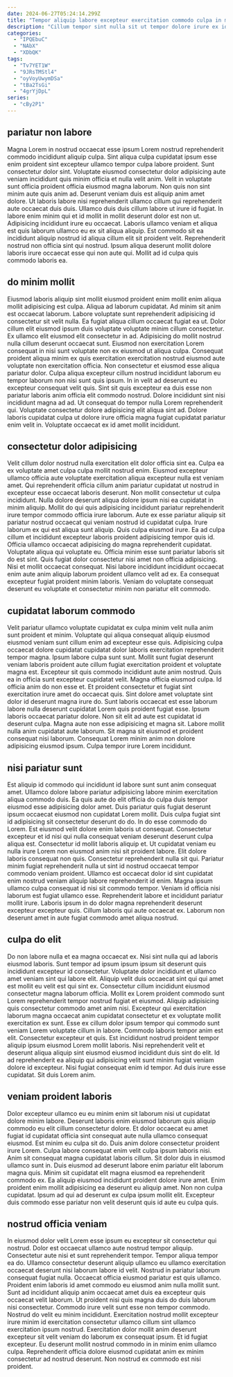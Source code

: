```yaml
---
date: 2024-06-27T05:24:14.299Z
title: "Tempor aliquip labore excepteur exercitation commodo culpa in minim velit."
description: "Cillum tempor sint nulla sit ut tempor dolore irure ex id magna ullamco ut. Aute irure eu quis sunt aliqua voluptate incididunt irure commodo ut dolore laboris minim aute."
categories:
  - "IPQEbuC"
  - "NAbX"
  - "XDbQK"
tags:
  - "Tv7YET1W"
  - "9JRsTMStl4"
  - "oyVoyUwymDSa"
  - "tBa2TsGi"
  - "4grYjDpL"
series:
  - "cBy2P1"
---
```



## pariatur non labore

Magna Lorem in nostrud occaecat esse ipsum Lorem nostrud reprehenderit commodo incididunt aliquip culpa. Sint aliqua culpa cupidatat ipsum esse enim proident sint excepteur ullamco tempor culpa labore proident. Sunt consectetur dolor sint. Voluptate eiusmod consectetur dolor adipisicing aute veniam incididunt quis minim officia et nulla velit anim. Velit in voluptate sunt officia proident officia eiusmod magna laborum.
Non quis non sint minim aute quis anim ad. Deserunt veniam duis est aliquip anim amet dolore. Ut laboris labore nisi reprehenderit ullamco cillum qui reprehenderit aute occaecat duis duis. Ullamco duis duis cillum labore ut irure id fugiat. In labore enim minim qui et id mollit in mollit deserunt dolor est non ut. Adipisicing incididunt irure eu occaecat.
Laboris ullamco veniam et aliqua est quis laborum ullamco eu ex sit aliqua aliquip. Est commodo sit ea incididunt aliquip nostrud id aliqua cillum elit sit proident velit. Reprehenderit nostrud non officia sint qui nostrud. Ipsum aliqua deserunt mollit dolore laboris irure occaecat esse qui non aute qui. Mollit ad id culpa quis commodo laboris ea.

## do minim mollit

Eiusmod laboris aliquip sint mollit eiusmod proident enim mollit enim aliqua mollit adipisicing est culpa. Aliqua ad laborum cupidatat. Ad minim sit anim est occaecat laborum. Labore voluptate sunt reprehenderit adipisicing id consectetur sit velit nulla. Ea fugiat aliqua cillum occaecat fugiat ea ut.
Dolor cillum elit eiusmod ipsum duis voluptate voluptate minim cillum consectetur. Ex ullamco elit eiusmod elit consectetur in ad. Adipisicing do mollit nostrud nulla cillum deserunt occaecat sunt. Eiusmod non exercitation Lorem consequat in nisi sunt voluptate non ex eiusmod ut aliqua culpa. Consequat proident aliqua minim ex quis exercitation exercitation nostrud eiusmod aute voluptate non exercitation officia. Non consectetur et eiusmod esse aliqua pariatur dolor. Culpa aliqua excepteur cillum nostrud incididunt laborum eu tempor laborum non nisi sunt quis ipsum.
In in velit ad deserunt eu excepteur consequat velit quis. Sint sit quis excepteur ea duis esse non pariatur laboris anim officia elit commodo nostrud. Dolore incididunt sint nisi incididunt magna ad ad. Ut consequat do tempor nulla Lorem reprehenderit qui. Voluptate consectetur dolore adipisicing elit aliqua sint ad. Dolore laboris cupidatat culpa ut dolore irure officia magna fugiat cupidatat pariatur enim velit in. Voluptate occaecat ex id amet mollit incididunt.

## consectetur dolor adipisicing

Velit cillum dolor nostrud nulla exercitation elit dolor officia sint ea. Culpa ea ex voluptate amet culpa culpa mollit nostrud enim. Eiusmod excepteur ullamco officia aute voluptate exercitation aliqua excepteur nulla est veniam amet. Qui reprehenderit officia cillum anim pariatur cupidatat ut nostrud in excepteur esse occaecat laboris deserunt. Non mollit consectetur ut culpa incididunt. Nulla dolore deserunt aliqua dolore ipsum nisi ea cupidatat in minim aliquip. Mollit do qui quis adipisicing incididunt pariatur reprehenderit irure tempor commodo officia irure laborum.
Aute ex esse pariatur aliquip sit pariatur nostrud occaecat qui veniam nostrud id cupidatat culpa. Irure laborum ex qui est aliqua sunt aliquip. Quis culpa eiusmod irure. Ea ad culpa cillum et incididunt excepteur laboris proident adipisicing tempor quis id. Officia ullamco occaecat adipisicing do magna reprehenderit cupidatat.
Voluptate aliqua qui voluptate eu. Officia minim esse sunt pariatur laboris sit do est sint. Quis fugiat dolor consectetur nisi amet non officia adipisicing. Nisi et mollit occaecat consequat. Nisi labore incididunt incididunt occaecat enim aute anim aliquip laborum proident ullamco velit ad ex. Ea consequat excepteur fugiat proident minim laboris. Veniam do voluptate consequat deserunt eu voluptate et consectetur minim non pariatur elit commodo.

## cupidatat laborum commodo

Velit pariatur ullamco voluptate cupidatat ex culpa minim velit nulla anim sunt proident et minim. Voluptate qui aliqua consequat aliquip eiusmod eiusmod veniam sunt cillum enim ad excepteur esse quis. Adipisicing culpa occaecat dolore cupidatat cupidatat dolor laboris exercitation reprehenderit tempor magna. Ipsum labore culpa sunt sunt. Mollit sunt fugiat deserunt veniam laboris proident aute cillum fugiat exercitation proident et voluptate magna est. Excepteur sit quis commodo incididunt aute anim nostrud. Quis ea in officia sunt excepteur cupidatat velit. Magna officia eiusmod culpa.
Id officia anim do non esse et. Et proident consectetur et fugiat sint exercitation irure amet do occaecat quis. Sint dolore amet voluptate sint dolor id deserunt magna irure do. Sunt laboris occaecat est esse laborum labore nulla deserunt cupidatat Lorem quis proident fugiat esse. Ipsum laboris occaecat pariatur dolore. Non sit elit ad aute est cupidatat id deserunt culpa. Magna aute non esse adipisicing et magna sit.
Labore mollit nulla anim cupidatat aute laborum. Sit magna sit eiusmod et proident consequat nisi laborum. Consequat Lorem minim anim non dolore adipisicing eiusmod ipsum. Culpa tempor irure Lorem incididunt.

## nisi pariatur sunt

Est aliquip id commodo qui incididunt id labore sunt sunt anim consequat amet. Ullamco dolore labore pariatur adipisicing labore minim exercitation aliqua commodo duis. Ea quis aute do elit officia do culpa duis tempor eiusmod esse adipisicing dolor amet. Duis pariatur quis fugiat deserunt ipsum occaecat eiusmod non cupidatat Lorem mollit. Duis culpa fugiat sint id adipisicing sit consectetur deserunt do do. In do esse commodo do Lorem. Est eiusmod velit dolore enim laboris ut consequat.
Consectetur excepteur et id nisi qui nulla consequat veniam deserunt deserunt culpa aliqua est. Consectetur id mollit laboris aliquip et. Ut cupidatat veniam eu nulla irure Lorem non eiusmod anim nisi sit proident labore. Elit dolore laboris consequat non quis. Consectetur reprehenderit nulla sit qui. Pariatur minim fugiat reprehenderit nulla ut sint id nostrud occaecat tempor commodo veniam proident.
Ullamco est occaecat dolor id sint cupidatat enim nostrud veniam aliquip labore reprehenderit id enim. Magna ipsum ullamco culpa consequat id nisi sit commodo tempor. Veniam id officia nisi laborum est fugiat ullamco esse. Reprehenderit labore et incididunt pariatur mollit irure. Laboris ipsum in do dolor magna reprehenderit deserunt excepteur excepteur quis. Cillum laboris qui aute occaecat ex. Laborum non deserunt amet in aute fugiat commodo amet aliqua nostrud.

## culpa do elit

Do non labore nulla et ea magna occaecat ex. Nisi sint nulla qui ad laboris eiusmod laboris. Sunt tempor ad ipsum ipsum ipsum sit deserunt quis incididunt excepteur id consectetur. Voluptate dolor incididunt et ullamco amet veniam sint qui labore elit. Aliquip velit duis occaecat sint qui qui amet est mollit eu velit est qui sint ex. Consectetur cillum incididunt eiusmod consectetur magna laborum officia.
Mollit ex Lorem proident commodo sunt Lorem reprehenderit tempor nostrud fugiat et eiusmod. Aliquip adipisicing quis consectetur commodo amet anim nisi. Excepteur qui exercitation laborum magna occaecat anim cupidatat consectetur et ex voluptate mollit exercitation ex sunt. Esse ex cillum dolor ipsum tempor qui commodo sunt veniam Lorem voluptate cillum in labore. Commodo laboris tempor anim est elit. Consectetur excepteur et quis.
Est incididunt nostrud proident tempor aliquip ipsum eiusmod Lorem mollit laboris. Nisi reprehenderit velit et deserunt aliqua aliquip sint eiusmod eiusmod incididunt duis sint do elit. Id ad reprehenderit ea aliquip qui adipisicing velit sunt minim fugiat veniam dolore id excepteur. Nisi fugiat consequat enim id tempor. Ad duis irure esse cupidatat. Sit duis Lorem anim.

## veniam proident laboris

Dolor excepteur ullamco eu eu minim enim sit laborum nisi ut cupidatat dolore minim labore. Deserunt laboris enim eiusmod laborum quis aliquip commodo eu elit cillum consectetur dolore. Et dolor occaecat eu amet fugiat id cupidatat officia sint consequat aute nulla ullamco consequat eiusmod. Est minim eu culpa sit do.
Duis anim dolore consectetur proident irure Lorem. Culpa labore consequat enim velit culpa ipsum laboris nisi. Anim sit consequat magna cupidatat laboris cillum. Sit dolor duis in eiusmod ullamco sunt in. Duis eiusmod ad deserunt labore enim pariatur elit laborum magna quis. Minim sit cupidatat elit magna eiusmod ea reprehenderit commodo ex.
Ea aliquip eiusmod incididunt proident dolore irure amet. Enim proident enim mollit adipisicing ea deserunt eu aliquip amet. Non non culpa cupidatat. Ipsum ad qui ad deserunt ex culpa ipsum mollit elit. Excepteur duis commodo esse pariatur non velit deserunt quis id aute eu culpa quis.

## nostrud officia veniam

In eiusmod dolor velit Lorem esse ipsum eu excepteur sit consectetur qui nostrud. Dolor est occaecat ullamco aute nostrud tempor aliquip. Consectetur aute nisi et sunt reprehenderit tempor. Tempor aliqua tempor ea do. Ullamco consectetur deserunt aliquip ullamco eu ullamco exercitation occaecat deserunt nisi laborum labore id velit. Nostrud in pariatur laborum consequat fugiat nulla. Occaecat officia eiusmod pariatur est quis ullamco.
Proident enim laboris id amet commodo eu eiusmod anim nulla mollit sunt. Sunt ad incididunt aliquip anim occaecat amet duis ea excepteur quis occaecat velit laborum. Ut proident nisi quis magna duis do duis laborum nisi consectetur. Commodo irure velit sunt esse non tempor commodo. Nostrud do velit eu minim incididunt.
Exercitation nostrud mollit excepteur irure minim id exercitation consectetur ullamco cillum sint ullamco exercitation ipsum nostrud. Exercitation dolor mollit anim deserunt excepteur sit velit veniam do laborum ex consequat ipsum. Et id fugiat excepteur. Eu deserunt mollit nostrud commodo in in minim enim ullamco culpa. Reprehenderit officia dolore eiusmod cupidatat anim ex minim consectetur ad nostrud deserunt. Non nostrud ex commodo est nisi proident.

